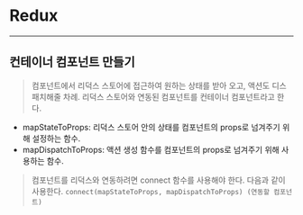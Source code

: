 # Redux
<hr/>

## 컨테이너 컴포넌트 만들기
> 컴포넌트에서 리덕스 스토어에 접근하여 원하는 상태를 받아 오고, 액션도 디스패치해줄 차례.
> 리덕스 스토어와 연동된 컴포넌트를 컨테이너 컴포넌트라고 한다.

- mapStateToProps: 리덕스 스토어 안의 상태를 컴포넌트의 props로 넘겨주기 위해 설정하는 함수.
- mapDispatchToProps: 액션 생성 함수를 컴포넌트의 props로 넘겨주기 위해 사용하는 함수.

> 컴포넌트를 리덕스와 연동하려면 connect 함수를 사용해야 한다. 다음과 같이 사용한다.
> `connect(mapStateToProps, mapDispatchToProps) (연동할 컴포넌트)`